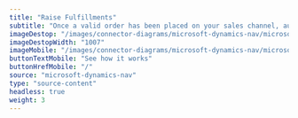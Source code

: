 ```yaml
---
title: "Raise Fulfillments"
subtitle: "Once a valid order has been placed on your sales channel, automatically notify one of our supported fulfillment partners to fulfill."
imageDestop: "/images/connector-diagrams/microsoft-dynamics-nav/microsoft-dynamics-nav-1-desk.svg"
imageDestopWidth: "1007"
imageMobile: "/images/connector-diagrams/microsoft-dynamics-nav/microsoft-dynamics-nav-1-mobile.svg"
buttonTextMobile: "See how it works"
buttonHrefMobile: "/" 
source: "microsoft-dynamics-nav"
type: "source-content"
headless: true
weight: 3
---
```

